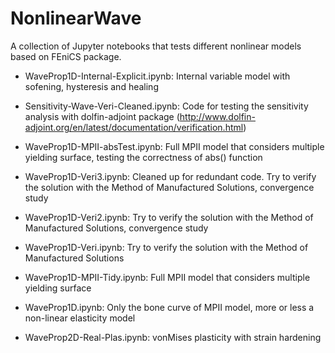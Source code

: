 # NonlinearWave
A collection of Jupyter notebooks that tests different nonlinear models based on FEniCS package.

- WaveProp1D-Internal-Explicit.ipynb: Internal variable model with sofening, hysteresis and healing

- Sensitivity-Wave-Veri-Cleaned.ipynb: Code for testing the sensitivity analysis with dolfin-adjoint package (http://www.dolfin-adjoint.org/en/latest/documentation/verification.html)

- WaveProp1D-MPII-absTest.ipynb: Full MPII model that considers multiple yielding surface, testing the correctness of abs() function

- WaveProp1D-Veri3.ipynb: Cleaned up for redundant code. Try to verify the solution with the Method of Manufactured Solutions, convergence study

- WaveProp1D-Veri2.ipynb: Try to verify the solution with the Method of Manufactured Solutions, convergence study

- WaveProp1D-Veri.ipynb: Try to verify the solution with the Method of Manufactured Solutions

- WaveProp1D-MPII-Tidy.ipynb: Full MPII model that considers multiple yielding surface

- WaveProp1D.ipynb: Only the bone curve of MPII model, more or less a non-linear elasticity model

- WaveProp2D-Real-Plas.ipynb: vonMises plasticity with strain hardening
